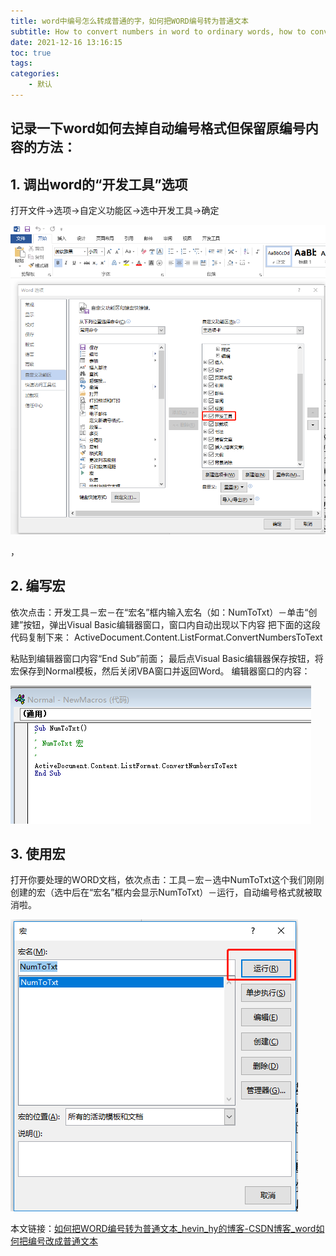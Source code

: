 ```yaml
---
title: word中编号怎么转成普通的字，如何把WORD编号转为普通文本
subtitle: How to convert numbers in word to ordinary words, how to convert WORD numbers to ordinary text
date: 2021-12-16 13:16:15
toc: true
tags: 
categories: 
    - 默认
---
```


##  记录一下word如何去掉自动编号格式但保留原编号内容的方法：

##   1. 调出word的“开发工具”选项

打开文件->选项->自定义功能区->选中开发工具->确定

![在这里插入图片描述](https://raw.githubusercontent.com/eric-gitta-moore/eric-gitta-moore.github.io/main/static/images/99bda1d4889d88663775466590df1445.png)

 ，

##   2. 编写宏

依次点击：开发工具－宏－在“宏名”框内输入宏名（如：NumToTxt）－单击“创建”按钮，弹出Visual Basic编辑器窗口，窗口内自动出现以下内容
 把下面的这段代码复制下来：
 ActiveDocument.Content.ListFormat.ConvertNumbersToText

粘贴到编辑器窗口内容“End Sub”前面；
 最后点Visual Basic编辑器保存按钮，将宏保存到Normal模板，然后关闭VBA窗口并返回Word。
 编辑器窗口的内容：

![在这里插入图片描述](https://raw.githubusercontent.com/eric-gitta-moore/eric-gitta-moore.github.io/main/static/images/9f9edbfd72bef556c4edaad5727a61a6.png)

##   3. 使用宏

打开你要处理的WORD文档，依次点击：工具－宏－选中NumToTxt这个我们刚刚创建的宏（选中后在“宏名”框内会显示NumToTxt）－运行，自动编号格式就被取消啦。

![在这里插入图片描述](https://raw.githubusercontent.com/eric-gitta-moore/eric-gitta-moore.github.io/main/static/images/9fdc7987e2e65dfb6e60ac862c8a96bf.png)



本文链接：[如何把WORD编号转为普通文本_hevin_hy的博客-CSDN博客_word如何把编号改成普通文本](https://blog.csdn.net/hevin_hy/article/details/107568487)